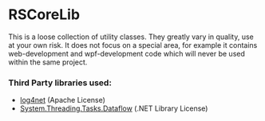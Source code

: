 RSCoreLib
=========

This is a loose collection of utility classes. They greatly vary in quality, use at your own risk.
It does not focus on a special area, for example it contains web-development and wpf-development code which will never be used within the same project.

### Third Party libraries used:

-   [log4net](https://logging.apache.org/log4net/) (Apache License)
-   [System.Threading.Tasks.Dataflow](https://www.nuget.org/packages/System.Threading.Tasks.Dataflow) (.NET Library License)

